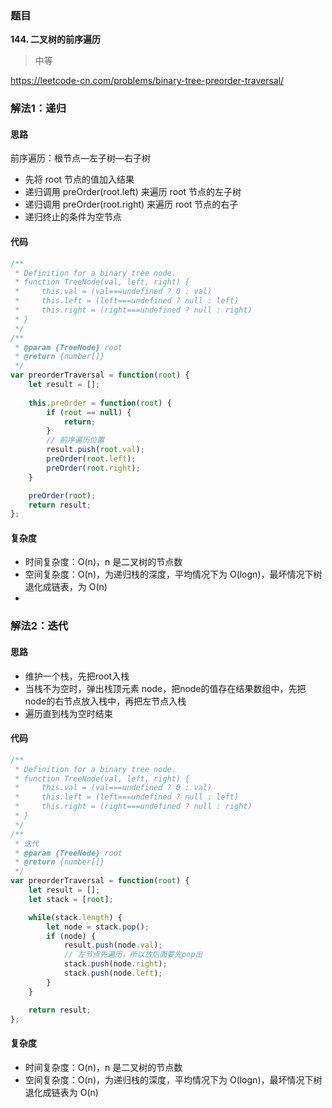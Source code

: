 ### 题目
**144. 二叉树的前序遍历**
>中等

https://leetcode-cn.com/problems/binary-tree-preorder-traversal/

### 解法1：递归
#### 思路
前序遍历：根节点—左子树—右子树

* 先将 root 节点的值加入结果
* 递归调用 preOrder(root.left) 来遍历 root 节点的左子树
* 递归调用 preOrder(root.right) 来遍历 root 节点的右子
* 递归终止的条件为空节点

#### 代码
```js
/**
 * Definition for a binary tree node.
 * function TreeNode(val, left, right) {
 *     this.val = (val===undefined ? 0 : val)
 *     this.left = (left===undefined ? null : left)
 *     this.right = (right===undefined ? null : right)
 * }
 */
/**
 * @param {TreeNode} root
 * @return {number[]}
 */
var preorderTraversal = function(root) {
    let result = [];
   
    this.preOrder = function(root) {
        if (root == null) {
            return;
        }
        // 前序遍历位置
        result.push(root.val);
        preOrder(root.left);
        preOrder(root.right);
    }

    preOrder(root);
    return result;
};
```
#### 复杂度
* 时间复杂度：O(n)，n 是二叉树的节点数
* 空间复杂度：O(n)，为递归栈的深度，平均情况下为 O(logn)，最坏情况下树退化成链表，为 O(n)
* 
### 解法2：迭代
#### 思路
* 维护一个栈，先把root入栈
* 当栈不为空时，弹出栈顶元素 node，把node的值存在结果数组中，先把node的右节点放入栈中，再把左节点入栈
* 遍历直到栈为空时结束
  
#### 代码
```js
/**
 * Definition for a binary tree node.
 * function TreeNode(val, left, right) {
 *     this.val = (val===undefined ? 0 : val)
 *     this.left = (left===undefined ? null : left)
 *     this.right = (right===undefined ? null : right)
 * }
 */
/**
 * 迭代
 * @param {TreeNode} root
 * @return {number[]}
 */
var preorderTraversal = function(root) {
    let result = [];
    let stack = [root];

    while(stack.length) {
        let node = stack.pop();
        if (node) {
            result.push(node.val);
            // 左节点先遍历，所以放后面要先pop出
            stack.push(node.right);
            stack.push(node.left);
        }
    }

    return result;
};
```
#### 复杂度
* 时间复杂度：O(n)，n 是二叉树的节点数
* 空间复杂度：O(n)，为递归栈的深度，平均情况下为 O(logn)，最坏情况下树退化成链表为 O(n)
